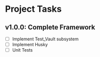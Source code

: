 # Project Tasks

## v1.0.0: Complete Framework

- [ ] Implement Test_Vault subsystem
- [ ] Implement Husky
- [ ] Unit Tests
